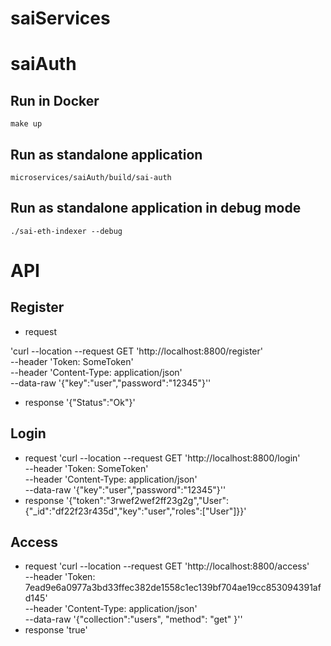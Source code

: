 # saiServices

# saiAuth 

## Run in Docker
`make up`

## Run as standalone application
`microservices/saiAuth/build/sai-auth` 

## Run as standalone application in debug mode
`./sai-eth-indexer --debug` 

# API
## Register
- request

'curl --location --request GET 'http://localhost:8800/register' \
--header 'Token: SomeToken' \
--header 'Content-Type: application/json' \
--data-raw '{"key":"user","password":"12345"}''

- response
'{\"Status\":\"Ok\"}'

## Login
- request
'curl --location --request GET 'http://localhost:8800/login' \
--header 'Token: SomeToken' \
--header 'Content-Type: application/json' \
--data-raw '{"key":"user","password":"12345"}''
- response 
'{"token":"3rwef2wef2ff23g2g","User":{"_id":"df22f23r435d","key":"user","roles":["User"]}}'

## Access 
- request
'curl --location --request GET 'http://localhost:8800/access' \
--header 'Token: 7ead9e6a0977a3bd33ffec382de1558c1ec139bf704ae19cc853094391afd145' \
--header 'Content-Type: application/json' \
--data-raw '{"collection":"users", "method": "get" }''
- response 
'true'
